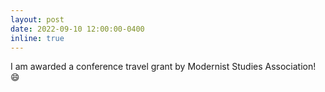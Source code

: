 ```yaml
---
layout: post
date: 2022-09-10 12:00:00-0400
inline: true
---
```


I am awarded a conference travel grant by Modernist Studies Association! :smile:
